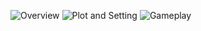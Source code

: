 ![Overview](https://github.com/harrand/Red-Nightmare/assets/15001925/ecd3c01b-ca4c-4d7f-af1a-add8baa1ae7b)
![Plot and Setting](https://github.com/harrand/Red-Nightmare/assets/15001925/ccc3870d-894e-4f21-9d41-2fc09693ec5c)
![Gameplay](https://github.com/harrand/Red-Nightmare/assets/15001925/fc2e18ea-87f0-4e26-9d30-2ff928201545)
